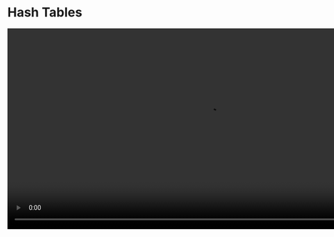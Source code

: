 # Hash Tables

<show-structure for="chapter,procedure" depth="2"/>

<video src="https://youtu.be/knV86FlSXJ8?feature=shared" preview-src="hash-table.png" mini-player="true" width="900"/>



## Definition

<table>
<tr>
<td>
<note>
<p>A hash table is a data structure that implements an associative array abstract data type, a structure that can map keys to values. It uses a hash function to compute an index into an array of buckets or slots, from which the desired value can be found. The primary goal of a hash table is to provide efficient and constant-time average case access to elements.</p>
</note>
</td>
<td>
<img src="https://s3.ap-south-1.amazonaws.com/s3.studytonight.com/tutorials/uploads/pictures/1604593128-76844.png" 
alt="image"/>
</td>
</tr>
</table>




### Use Cases

<table>
<tr>
<td width="50%">
<img src="https://user-images.githubusercontent.com/38887077/76482821-4ec64780-6450-11ea-862e-da506f5cdae2.png" 
alt="image"/>
</td>
<td>
<img src="ht.jpeg" alt="image"/>
</td>
</tr>
<tr>
<td>
<deflist collapsible="true" default-state="collapsed">
<def title="Database Indexing">Hash tables are commonly used in database indexing. The database engine uses a hash function to map keys (such as primary or unique keys) to index locations, allowing for quick retrieval of records.
</def>
</deflist>
</td>
<td>
<deflist collapsible="true" default-state="collapsed">
<def title="Caching Systems">Hash tables are used in caching systems to quickly locate and retrieve cached data based on a key. This enhances the performance of systems by avoiding redundant computation.
</def>
</deflist>
</td>
</tr>
</table>

<table>
<tr>
<td>
<img src="https://iq.opengenus.org/content/images/2021/12/12.png" alt="image"/>
</td>
<td>
<img src="https://blog.superhosting.bg/wp-content/uploads/2017/12/en-dns-resolver-dns-juorney-03.png" alt="image"/>
</td>
<td>
<img src="https://media.geeksforgeeks.org/wp-content/uploads/20230331120006/Distributed-System.png" alt="image"/>
</td>
</tr>
<tr>
<td>
<deflist collapsible="true" default-state="collapsed">
<def title="Compiler Symbol Tables">In compilers, hash tables are used to implement symbol tables. Identifiers in a program are hashed to quickly look up information such as data types or memory locations.
</def>
</deflist>
</td>
<td>
<deflist collapsible="true" default-state="collapsed">
<def title="DNS Resolution">Hash tables are employed in Domain Name System (DNS) resolution. They help in mapping domain names to IP addresses, facilitating efficient and quick lookup.
</def>
</deflist>
</td>
<td>
<deflist collapsible="true" default-state="collapsed">
<def title="Distributed Systems">In distributed systems, hash tables are often used for consistent hashing, ensuring that data is evenly distributed across nodes, minimizing the impact of adding or removing nodes.
</def>
</deflist>
</td>
</tr>
</table>



### Advantages &amp; Disadvantages

<table>
<tr>
<td>✅</td>
<td>❌</td>
</tr>
<tr>
<td>
<deflist collapsible="true" default-state="collapsed">
<def title="Fast Retrieval">Hash tables provide constant-time average case access to elements, making them efficient for retrieval operations.
</def>
<def title="Dynamic Size">Hash tables can dynamically resize themselves to accommodate a changing number of elements, ensuring efficiency even as the dataset grows or shrinks.
</def>
<def title="Flexible Key Types">Hash tables can handle a variety of key types, not just integers. This flexibility makes them suitable for a wide range of applications.
</def>
</deflist>
</td>
<td>
<deflist collapsible="true" default-state="collapsed">
<def title="Collision Handling">Collisions can occur when multiple keys hash to the same index. Efficient collision resolution strategies are necessary to maintain performance.
</def>
<def title="Memory Overhead">Hash tables may consume more memory than other data structures, especially if the load factor is high or if chaining is used for collision resolution.
</def>
<def title="Not Ordered">Hash tables do not maintain any order among elements. If the order of insertion or retrieval is important, other data structures like linked lists or trees might be more suitable.
</def>
</deflist>
</td>
</tr>
</table>



### Why not?

<table>
<tr>
<td>
<img src="https://miro.medium.com/max/970/1*f2oDQ0cdY54olxCFOIMIdQ.png" alt="image"/><br/>
</td>
<td>
<img src="https://i.ytimg.com/vi/T4gyaR4lSxQ/maxresdefault.jpg" alt="image"/>
</td>
<td>
<img src="https://www.kindsonthegenius.com/wp-content/uploads/2020/09/Direct-Address-Table-1.jpg" alt="image"/><br/>
</td>
</tr>
<tr>
<td>
<deflist collapsible="true" default-state="collapsed">
<def title="Arrays &amp; Linked-Lists">
<procedure title="" type="choices">
<p>Search</p> <code-block lang="tex"> O(log\ n)</code-block>
<p>Insert/Delete</p> <code-block lang="tex"> much\ more\ costly</code-block>
</procedure>
</def>
</deflist>
</td>
<td>
<deflist collapsible="true" default-state="collapsed">
<def title="Binary Search Trees">
<procedure title="" type="choices">
<p>Guaranteed</p> <code-block lang="tex"> O(log\ n)</code-block>
</procedure>
</def>
</deflist>
</td>
<td>
<deflist collapsible="true" default-state="collapsed">
<def title="Direct Access Table">
<procedure title="" type="choices">
<p>Best-case</p>
<p>Practical limitations</p>
<step>Extra space</step>
<step>A given integer in a programming language may not store 
 digits</step>
<step>Therefore, not always a viable option</step>
</procedure>
</def>
</deflist>
</td>
</tr>
</table>



## Hash Functions

<table style="none">
<tr>
<td width="900" colspan="2">
<list style="bullet">
<li>a function converting a piece of data into a smaller, more practical integer</li>
<li>the integer value is used as the <code>index</code> between <code>0</code> and <code>m - 1</code> for the 
data in the hash 
table
</li>
<li>ideally, maps all keys to a unique slot <code>index</code> in the table</li>
<li>perfect hash functions may be difficult, but not impossible to create</li>
</list>
</td>
</tr>
<tr>
<td colspan="2">
<img src="https://www.vladimircicovic.com/content/images/20200502181417-hash_function.jpg" alt="image" width="900"/>
</td>
</tr>
<tr>
<td>
<p><b>Properties of good hash functions</b></p>
<p>Efficiently computable</p>
<list style="bullet">
<li>Should uniformly distribute the keys (each table position equally likely for each)</li>
</list>
</td>
<td>
<br/>
<p>Load Balancing</p>
<list>
<li>Should minimize collisions</li>
<li>Should have a low load factor
<code-block lang="tex">
    \begin{equation}
    \frac{\#\ items\ in\ table}{table\ size}
    \end{equation}
</code-block>
</li>
</list>
</td>
</tr>
</table>



### Modular Hashing

<p><b>To uniformly create hashes, hash functions may use heuristic techniques of division or multiplication</b></p>

<table>
<tr>
<td>
    <p>Legend</p><br/>
    <table>
    <tr><td><code-block lang="tex"> h</code-block></td>    <td>hash function</td></tr>
    <tr><td><code-block lang="tex"> k</code-block></td>    <td>key</td></tr>
    <tr><td><code-block lang="tex"> HT</code-block></td>    <td>hash table</td></tr>
    <tr><td><code-block lang="tex"> m</code-block></td>    <td>table size</td></tr>
    <tr><td><code-block lang="tex"> b</code-block></td>    <td>bucket</td></tr>
    <tr><td><code-block lang="tex"> r</code-block></td>    <td>items per bucket</td></tr>
    </table>
</td>
<td>
    <p>Rules</p><br/>   
    <code-block lang="tex">
    \begin{align}
    0 \le h(k_x) \lt m\ , or \\ 
    0 \le h(k_x) \lt b-1 \\
    \\
    \\
    Entry\ lookup \Rightarrow HT[h(x)]
    \end{align}
    </code-block>
</td>
<td>
<p>Syntax</p>
<code-block lang="tex">
\begin{align}
h(k_x) &amp; = k_x\ mod\ m \\
&amp; = k_x\ \%\ m
\end{align}
</code-block>
</td>
</tr>
</table>

<table>
<tr>
<td>
<p>Example</p><br/>
<p>Suppose there are six students:</p>
<code-block lang="tex">
\begin{align}
a1, a2, a3, a4, a5, a6 \\\\
\end{align}</code-block>
<br/>
<p>in a Data Structures class and their IDs are:</p>

<code-block lang="tex">
    \begin{align}
    \\
    \bullet \ \ a1:   &amp; 197354863; \\
    \end{align}
    </code-block><br/>
<code-block lang="tex">
    \begin{align}
    \bullet \ \ a2:   &amp; 933185952; \\
    \end{align}
    </code-block><br/>
<code-block lang="tex">
    \begin{align}
    \bullet \ \ a3:   &amp; 132489973; \\
    \end{align}
    </code-block><br/>
<code-block lang="tex">
    \begin{align}
    \bullet \ \ a4:   &amp; 134152056; \\
    \end{align}
    </code-block><br/>
<code-block lang="tex">
    \begin{align}
    \bullet \ \ a5:   &amp; 216500306; \\
    \end{align}
    </code-block><br/>
<code-block lang="tex">
    \begin{align}
    \bullet \ \ a6:   &amp; 106500306; \\
    \end{align}
    </code-block><br/>
</td>
<td>
<p>Syntax</p><br/>
<code-block lang="tex">
\begin{align}
h: \{k_1,k_2,k_3,k_4,k_5,k_6 \} \rightarrow \\
\end{align}
</code-block>
<br/>
<code-block lang="tex">
\begin{align}
\{0,1,2,...12\}\ by\ h(k_1) = k_1 \%\ 13 \\
\end{align}
</code-block>
<br/><br/>
<code-block lang="tex">
\begin{align} 
h(k_1) &amp; = 197354863\ \%\ 13 &amp; = 4 \\ 
h(k_2) &amp; = 933185952\ \%\ 13 &amp; = 10 \\
h(k_3) &amp; = 132489973\ \%\ 13 &amp; = 5 \\
h(k_4) &amp; = 134152056\ \%\ 13 &amp; = 12 \\
h(k_5) &amp; = 216500306\ \%\ 13 &amp; = 9 \\
h(k_6) &amp; = 106500306\ \%\ 13 &amp; = 3 \\
\end{align}
</code-block>
</td>
<td>
<p>Outcome</p><br/>
<code-block lang="tex">
\begin{align}
Suppose\ HT[b] \leftarrow a
\end{align}
</code-block><br/><br/><br/>
<code-block lang="tex">
\begin{align}
HT[3] \leftarrow 106500306 \\
HT[4] \leftarrow 197354863 \\ 
HT[5] \leftarrow 132489973 \\
HT[9] \leftarrow 216500306 \\
HT[10] \leftarrow 933185952 \\
HT[12] \leftarrow 134152056 \\
\end{align}
</code-block>
</td>
</tr>
</table>



### Uniform Hashing

<table style="none">
<tr>
<td rowspan="3">
<deflist>
<def title="Assumption">Any key is equally likely (and independent of other keys) to hash to one of <code>m</code> possible indices
</def>
<def title="Bins and Balls">Toss <code>n</code> balls uniformly at random into <code>m</code> bins
</def>
<def title="Bad News [birthday problem]">
In a random group of 23 people, more likely than not that two people share the same birthday Expect two balls in the same bin after
<code-block lang="tex">
\begin{align}
\sim \sqrt{\pi * \frac{m}{2}} \ \ \ \ \ \ \ \ \ \ // = 23.9\ when\ m = 365
\end{align}
</code-block>
</def>
<def title="Good News">
when <code>n >> m</code>, expect most bins to have 
<code-block lang="tex">
\begin{align}
\approx \frac{n}{m} balls
\end{align}
</code-block>
<br/>
when <code>n = m</code>, expect most loaded bin has
<code-block lang="tex">
\begin{align}
\sim \frac{ln\ n}{ln\ ln\ n} balls
\end{align}
</code-block>
</def>
</deflist>
</td>
<td>
<img src="https://oddathenaeum.com/wp-content/uploads/2021/07/images-inside-post-thebirthdayparadox-1-1536x949.jpg" 
alt="image"/>
</td>
</tr>
<tr>
<td>
<img src="https://miro.medium.com/v2/resize:fit:1280/1*E2mZS9RtXxuL0i_o284CAg.png" alt="image"/>
</td>
</tr>
<tr>
<td>
<img src="https://academy.horizen.io/assets/post_files/technology/expert/2.2-hash-functions/birthday-problem_M.jpg" 
alt="image"/>
</td>
</tr>
</table>



## Collisions

<table>
<tr>
<td>
<procedure title="" type="choices">
<p>Two distinct keys that hash to the same index birthday problem</p>
<step>can’t avoid collisions</step>
</procedure>
<procedure title="" type="choices">
<p>load balancing</p>
<step>no index gets too many collisions</step>
<step>ok to scan though all colliding keys</step>
</procedure>
</td>
<td>
<img src="https://www.log2base2.com/images/algo/hash-collision.png" alt="image"/>
</td>
</tr>
</table>



## Separate Chaining

<procedure>
<p>Simple Uniform Hashing</p>
    <step>keeps a list of all elements that hash to the same value</step>
</procedure>

<table>
<tr>
<td>
<code-block lang="tex">
\begin{align}
m = 
\end{align}
</code-block> Number of slots in hash table
<br/>
<code-block lang="tex">
\begin{align}
n = 
\end{align}
</code-block> Number of keys to be inserted in hash table
</td>
<td>
<p>Load factor</p>
<code-block lang="tex">
\begin{align}
\alpha = \frac{n}{m} \\
\end{align}
</code-block><br/><br/>
<p>Expected time to search or delete</p>
<code-block lang="tex">
\begin{align}
O(1 + α)
\end{align}
</code-block>
</td>
<td>
<p>Time to insert</p> 
<code-block lang="tex">O(1)</code-block><br/><br/>
<p>Time complexity of search, insert, and delete is</p>
<code-block lang="tex">O(1)\ if\  α\ is\ O(1)</code-block>
</td>
</tr>
</table>

<table>
<tr>
<td>
<p>Example</p><br/>
<code-block lang="tex"> h : \{0,81,64,25,36,49,1,4,16,9 \}</code-block><br/>
<code-block lang="tex">
\begin{align}
h(k_1) &amp;= 0\ \%\ 10 &amp;= 0\ &\Rightarrow\ \ \ \ \ HT[0] \leftarrow 0 \\
h(k_2) &amp;= 81\ \%\ 10  &amp;= 1\ &\Rightarrow\ \ \ \ \ HT[1] \leftarrow 81 \\
h(k_3) &amp;= 64\ \%\ 10  &amp;= 4\ &\Rightarrow\ \ \ \ \ HT[4] \leftarrow 64 \\ 
h(k_4) &amp;= 25\ \%\ 10 &amp;= 5\ &\Rightarrow\ \ \ \ \ HT[5] \leftarrow 25 \\
h(k_5) &amp;= 36\ \%\ 10 &amp;= 6\ &\Rightarrow\ \ \ \ \ HT[6] \leftarrow 36 \\
h(k_6) &amp;= 49\ \%\ 10 &amp;= 9\ &\Rightarrow\ \ \ \ \ HT[9] \leftarrow 49 \\ 
h(k_7) &amp;= 1\ \%\ 10 &amp;= 1\ &\Rightarrow\ \ \ \ \ HT[1] \leftarrow 1 \\
h(k_8) &amp;= 4\ \%\ 10 &amp;= 4\ &\Rightarrow\ \ \ \ \ HT[4] \leftarrow 4 \\
h(k_9) &amp;= 16\ \%\ 10 &amp;= 6\ &\Rightarrow\ \ \ \ \ HT[6] \leftarrow 16 \\
h(k_{10}) &amp;= 9\ \ \%\ 10 &amp;= 9\ &\Rightarrow\ \ \ \ \ HT[9] \leftarrow 9 \\
\end{align}
</code-block>
</td>
<td>
<img src="https://www.researchgate.net/profile/Tribikram-Pradhan/publication/283760058/figure/fig2/AS:318584157949953
@1452967790509/Example-of-Separate-Chaining-Method.png" alt=""/>
</td>
</tr>
</table>



## Open Addressing

<procedure type="choices">
<step>If a collision occurs, search for the next available slot in a linear manner.</step>
</procedure>


### Linear Probing

<table>
<tr>
<td colspan="2">keeps a list of all elements that hash to the same value</td>
</tr>
<tr>
<td>
<procedure type="choices">
<p>Rule</p>
<code-block lang="tex"> h_i(x) = (Hash(x) + i) \ \% \ HashTableSize</code-block>
<p>If:</p>
<step><code-block lang="tex"> h_0(x) = (Hash(x) + 0) \ \% \ HashTableSize</code-block></step>
<step><code-block lang="tex"> h_1(x) = (Hash(x) + 1) \ \% \ HashTableSize</code-block></step>
<step><code-block lang="tex"> h_2(x) = (Hash(x) + 2) \ \% \ HashTableSize</code-block></step>
</procedure>
</td>
<td>
<img src="https://media.geeksforgeeks.org/wp-content/cdn-uploads/gq/2015/08/openAddressing1.png" alt="image"/>
</td>
</tr>
<tr>
<td>
<p>Example</p>
<code-block lang="tex"> h : \{50, 700, 76, 85, 92, 73, 101\}</code-block>
<code-block lang="tex"> 
\begin{align}
h_0(50) &amp;= 50\ \ \ \ \% \ 7 = 1 \\ \\
h_0(700) &amp;= 700\ \  \% \ 7 = 0 \\ \\
h_0(76) &amp;= 76\ \ \  \% \ 7 \ = 6 \\ \\
h_0(85) &amp;= 85\ \ \ \% \ 7 \  = 1 \\
&amp;\Rightarrow h_1(85) = (85+1)\ \ \%\ 7 = 2 \\
\end{align}
</code-block>
</td>
<td>
<code-block lang="tex"> 
\begin{align}
h_0(92) &amp;= 92\ \ \%\ 7 = 1 \\
&amp;\Rightarrow h_1(92) = (92+1)\ \ \%\ 7  = 1 \\
&amp;\Rightarrow h_2(92) = (92+2)\ \ \%\ 7  = 3 \\
\\
h_0(73) &amp;= 73\ \  \%\ 7  = 3 \\
&amp;\Rightarrow h_1(73) = (73+1)\ \  \%\ 7  = 4 \\
\\
h_0(101) &amp;= 101\ \  \%\ 7  = 3 \\
&amp;\Rightarrow h_1(101) = (101+1)\ \ \%\ 7  = 4 \\
&amp;\Rightarrow h_2(101) = (101+2)\ \ \%\ 7  = 5 \\
\end{align}
</code-block>
</td>
</tr>
</table>


### Quadratic Probing

<table>
<tr>
<td>
<p><b>RULE</b></p>
<br/>
<code-block lang="tex">
\begin{align}
h_i(x) &amp;= (Hash(x) + i^2)\ \%\ \ HashTableSize \\
&amp;\Rightarrow (Hash(x) + i*i)\ \%\ \ HashTableSize \\ \\
If\ h_0(x) &amp;= (Hash(x) + 0^0)\ \%\ \ HashTableSize \\
If\ h_1(x) &amp;= (Hash(x) + 1^1)\ \%\ \ HashTableSize \\
If\ h_2(x) &amp;= (Hash(x) + 2^2)\ \%\ \ HashTableSize \\
&amp;... and\ so\ on\ if\ h_i\ is\ already\ full...
\end{align}
</code-block>
</td>
<td>
<p><b>EXAMPLE</b></p>
<br/>
<code-block lang="tex">
\begin{align}
&amp;h : \{50, 700, 76, 85, 92, 73, 101\} &amp;\\
\\
\\
h_0(50) &amp;= 50\ \ \ \ \% \ 7 &amp;= 1 \\
h_0(700) &amp;= 700\ \  \%\ 7  &amp;= 0 \\
h_0(76) &amp;= 76\ \  \%\ 7  &amp;= 6 \\
h_0(85) &amp;= 85\ \ \%\ 7  &amp;= 1 \\
&amp;\Rightarrow h_1(85) = 85+(1*1)\ \ \%\ 7  &amp;= 2 \\
h_0(92) &amp;f= 92\ \ \%\ 7  = 1 \\
&amp;\Rightarrow h_1(92) = 92+(1*1)\ \ \%\ 7  &amp;= 2 \\
&amp;\Rightarrow h_2(92) = 92+(2*2)\ \ \%\ 7  &amp;= 5 \\
h_0(73) &amp;= 73\ \  \%\ 7  &amp;= 3 \\
h_0(101) &amp;= 101\ \  \%\ 7  &amp;= 3 \\
&amp;\Rightarrow h_1(101) = 101+(1*1)\ \  \%\ 7  &amp;= 4 \\
\end{align}
</code-block>
</td>
</tr>
</table>



### Double Hashing

<table style="none">
<tr>
<td>
<p><b>RULES</b></p>
<br/>
<code-block lang="tex">
    \begin{align}
    H_a(x) &amp;= Hash_1(x)\ \%\ Table\ Size \\
    H_b(x) &amp;= Hash_2(x)\ \%\ Table\ Size \\
    \\
    h(k, i) &amp;= \bigg[h_{a}(k) + i * h_{b}(k) \bigg] \ \% \ n \\
    \end{align}
</code-block>
<br/>
<br/><br/><br/>
<p><b>EXAMPLE</b></p>
<br/>
<code-block lang="tex">
    \begin{align}
    h : \{50, 700, 76, 85, 92, 73, 101\} \\
    size : 7
    \end{align}
</code-block>
</td>
<td>
<tabs>
<tab title="50">
<table style="none">
<tr>
<td>
<code-block lang="tex">
\begin{align}
h_0(50) &amp;= 50\ \% \ 7 \\
&amp; = 1 \\
\end{align}
</code-block>
</td>
<td>
    <table>
    <tr>
    <td>Key</td>
    <td>Value</td>
    </tr>
    <tr>
    <td>
    <code-block lang="tex">
    \begin{align}
    Arr[0]
    \end{align}
    </code-block>
    </td>
    <td></td>
    </tr>
    <tr>
    <td>
    <code-block lang="tex">
    \begin{align}
    Arr[1]
    \end{align}
    </code-block>
    </td>
    <td>50</td>
    </tr>
    <tr>
    <td>
    <code-block lang="tex">
    \begin{align}
    Arr[2]
    \end{align}
    </code-block>
    </td>
    <td></td>
    </tr>
    <tr>
    <td>
    <code-block lang="tex">
    \begin{align}
    Arr[3]
    \end{align}
    </code-block>
    </td>
    <td></td>
    </tr>
    <tr>
    <td>
    <code-block lang="tex">
    \begin{align}
    Arr[4]
    \end{align}
    </code-block>
    </td>
    <td></td>
    </tr>
    <tr>
    <td>
    <code-block lang="tex">
    \begin{align}
    Arr[5]
    \end{align}
    </code-block>
    </td>
    <td></td>
    </tr>
    <tr>
    <td>
    <code-block lang="tex">
    \begin{align}
    Arr[6]
    \end{align}
    </code-block>
    </td>
    <td></td>
    </tr>
    </table>
</td>
</tr>
</table>
</tab>
<tab title="700">
<table style="none">
<tr>
<td>
<code-block lang="tex">
\begin{align}
h_0(700) &amp;= 700\ \%\ 7 \\
&amp;= 0 \\ \\
\end{align}
</code-block>
</td>
<td>
    <table>
    <tr>
    <td>Key</td>
    <td>Value</td>
    </tr>
    <tr>
    <td>
    <code-block lang="tex">
    \begin{align}
    Arr[0]
    \end{align}
    </code-block>
    </td>
    <td>700</td>
    </tr>
    <tr>
    <td>
    <code-block lang="tex">
    \begin{align}
    Arr[1]
    \end{align}
    </code-block>
    </td>
    <td>50</td>
    </tr>
    <tr>
    <td>
    <code-block lang="tex">
    \begin{align}
    Arr[2]
    \end{align}
    </code-block>
    </td>
    <td></td>
    </tr>
    <tr>
    <td>
    <code-block lang="tex">
    \begin{align}
    Arr[3]
    \end{align}
    </code-block>
    </td>
    <td></td>
    </tr>
    <tr>
    <td>
    <code-block lang="tex">
    \begin{align}
    Arr[4]
    \end{align}
    </code-block>
    </td>
    <td></td>
    </tr>
    <tr>
    <td>
    <code-block lang="tex">
    \begin{align}
    Arr[5]
    \end{align}
    </code-block>
    </td>
    <td></td>
    </tr>
    <tr>
    <td>
    <code-block lang="tex">
    \begin{align}
    Arr[6]
    \end{align}
    </code-block>
    </td>
    <td></td>
    </tr>
    </table>
</td>
</tr>
</table>
</tab>
<tab title="76">
<table style="none">
<tr>
<td>
<code-block lang="tex">
\begin{align}
h_0(76) &amp;= 76\ \%\ 7 \\
&amp; = 6 \\
\end{align}
</code-block>
</td>
<td>
    <table>
    <tr>
    <td>Key</td>
    <td>Value</td>
    </tr>
    <tr>
    <td>
    <code-block lang="tex">
    \begin{align}
    Arr[0]
    \end{align}
    </code-block>
    </td>
    <td>700</td>
    </tr>
    <tr>
    <td>
    <code-block lang="tex">
    \begin{align}
    Arr[1]
    \end{align}
    </code-block>
    </td>
    <td>50</td>
    </tr>
    <tr>
    <td>
    <code-block lang="tex">
    \begin{align}
    Arr[2]
    \end{align}
    </code-block>
    </td>
    <td></td>
    </tr>
    <tr>
    <td>
    <code-block lang="tex">
    \begin{align}
    Arr[3]
    \end{align}
    </code-block>
    </td>
    <td></td>
    </tr>
    <tr>
    <td>
    <code-block lang="tex">
    \begin{align}
    Arr[4]
    \end{align}
    </code-block>
    </td>
    <td></td>
    </tr>
    <tr>
    <td>
    <code-block lang="tex">
    \begin{align}
    Arr[5]
    \end{align}
    </code-block>
    </td>
    <td></td>
    </tr>
    <tr>
    <td>
    <code-block lang="tex">
    \begin{align}
    Arr[6]
    \end{align}
    </code-block>
    </td>
    <td>76</td>
    </tr>
    </table>
</td>
</tr>
</table>
</tab>
<tab title="85">
<table style="none">
<tr>
<td>
<code-block lang="tex">
\begin{align}
h_0(85) &amp;= 85\ \ \%\ 7  = 1 \\
h_1(85) &amp;= \bigg[ h_{a}(85) + i * h_{b}(85) \bigg] \ \% \ 7 \\
&amp;= \bigg[1 + 1 * (85\ \% \ 7) \bigg] \ \% \ 7 \\
&amp;= \bigg[1 + 1 * 1 \bigg] \ \% \ 7 \\ 
&amp;= 2 \\
\end{align}
</code-block>
</td>
<td>
    <table>
    <tr>
    <td>Key</td>
    <td>Value</td>
    </tr>
    <tr>
    <td>
    <code-block lang="tex">
    \begin{align}
    Arr[0]
    \end{align}
    </code-block>
    </td>
    <td>700</td>
    </tr>
    <tr>
    <td>
    <code-block lang="tex">
    \begin{align}
    Arr[1]
    \end{align}
    </code-block>
    </td>
    <td>50</td>
    </tr>
    <tr>
    <td>
    <code-block lang="tex">
    \begin{align}
    Arr[2]
    \end{align}
    </code-block>
    </td>
    <td>85</td>
    </tr>
    <tr>
    <td>
    <code-block lang="tex">
    \begin{align}
    Arr[3]
    \end{align}
    </code-block>
    </td>
    <td></td>
    </tr>
    <tr>
    <td>
    <code-block lang="tex">
    \begin{align}
    Arr[4]
    \end{align}
    </code-block>
    </td>
    <td></td>
    </tr>
    <tr>
    <td>
    <code-block lang="tex">
    \begin{align}
    Arr[5]
    \end{align}
    </code-block>
    </td>
    <td></td>
    </tr>
    <tr>
    <td>
    <code-block lang="tex">
    \begin{align}
    Arr[6]
    \end{align}
    </code-block>
    </td>
    <td>76</td>
    </tr>
    </table>
</td>
</tr>
</table>
</tab>
<tab title="92">
<table style="none">
<tr>
<td>
<code-block lang="tex">
\begin{align}
h_0(92) &amp;= 92\ \ \%\ 7  = 1 \\
h_1(92) &amp;= \bigg[ h_{a}(92) + i * h_{b}(92) \bigg] \ \% \ 7 \\
&amp;= \bigg[1 + 1 * (92\ \% \ 7) \bigg] \ \% \ 7 \\
&amp;= \bigg[1 + 1 * 1 \bigg] \ \% \ 7 \\ 
&amp;= 2 \\
h_2(92) &amp;= \bigg[ h_{a}(92) + i * h_{b}(92) \bigg] \ \% \ 7 \\
&amp;= \bigg[1 + 2 * (92\ \% \ 7) \bigg] \ \% \ 7 \\
&amp;= \bigg[1 + 2 * 1 \bigg] \ \% \ 7 \\ 
&amp;= 3 \\
\end{align}
</code-block>
</td>
<td>
    <table>
    <tr>
    <td>Key</td>
    <td>Value</td>
    </tr>
    <tr>
    <td>
    <code-block lang="tex">
    \begin{align}
    Arr[0]
    \end{align}
    </code-block>
    </td>
    <td>700</td>
    </tr>
    <tr>
    <td>
    <code-block lang="tex">
    \begin{align}
    Arr[1]
    \end{align}
    </code-block>
    </td>
    <td>50</td>
    </tr>
    <tr>
    <td>
    <code-block lang="tex">
    \begin{align}
    Arr[2]
    \end{align}
    </code-block>
    </td>
    <td>85</td>
    </tr>
    <tr>
    <td>
    <code-block lang="tex">
    \begin{align}
    Arr[3]
    \end{align}
    </code-block>
    </td>
    <td>92</td>
    </tr>
    <tr>
    <td>
    <code-block lang="tex">
    \begin{align}
    Arr[4]
    \end{align}
    </code-block>
    </td>
    <td></td>
    </tr>
    <tr>
    <td>
    <code-block lang="tex">
    \begin{align}
    Arr[5]
    \end{align}
    </code-block>
    </td>
    <td></td>
    </tr>
    <tr>
    <td>
    <code-block lang="tex">
    \begin{align}
    Arr[6]
    \end{align}
    </code-block>
    </td>
    <td>76</td>
    </tr>
    </table>
</td>
</tr>
</table>
</tab>
<tab title="73">
<table style="none">
<tr>
<td>
<code-block lang="tex">
\begin{align}
h_0(73) &amp;= 73\ \ \% \ 7  = 3 \\
h_1(73) &amp;= \bigg[ h_{a}(73) + i * h_{b}(73) \bigg] \ \% \ 7 \\
&amp;= \bigg[3 + 1 * (73\ \% \ 7) \bigg] \ \% \ 7 \\
&amp;= \bigg[3 + 1 * 3 \bigg] \ \% \ 7 \\ 
&amp;= 6 \\
h_2(73) &amp;= \bigg[ h_{a}(73) + i * h_{b}(73) \bigg] \ \% \ 7 \\
&amp;= \bigg[3 + 2 * (73\ \% \ 7) \bigg] \ \% \ 7 \\
&amp;= \bigg[3 + 2 * 3 \bigg] \ \% \ 7 \\ 
&amp;= 2 \\
h_3(73) &amp;= \bigg[ h_{a}(73) + i * h_{b}(73) \bigg] \ \% \ 7 \\
&amp;= \bigg[3 + 3 * (73\ \% \ 7) \bigg] \ \% \ 7 \\
&amp;= \bigg[3 + 3 * 3 \bigg] \ \% \ 7 \\ 
&amp;= 5 \\
\end{align}
</code-block>
</td>
<td>
    <table>
    <tr>
    <td>Key</td>
    <td>Value</td>
    </tr>
    <tr>
    <td>
    <code-block lang="tex">
    \begin{align}
    Arr[0]
    \end{align}
    </code-block>
    </td>
    <td>700</td>
    </tr>
    <tr>
    <td>
    <code-block lang="tex">
    \begin{align}
    Arr[1]
    \end{align}
    </code-block>
    </td>
    <td>50</td>
    </tr>
    <tr>
    <td>
    <code-block lang="tex">
    \begin{align}
    Arr[2]
    \end{align}
    </code-block>
    </td>
    <td>85</td>
    </tr>
    <tr>
    <td>
    <code-block lang="tex">
    \begin{align}
    Arr[3]
    \end{align}
    </code-block>
    </td>
    <td>92</td>
    </tr>
    <tr>
    <td>
    <code-block lang="tex">
    \begin{align}
    Arr[4]
    \end{align}
    </code-block>
    </td>
    <td></td>
    </tr>
    <tr>
    <td>
    <code-block lang="tex">
    \begin{align}
    Arr[5]
    \end{align}
    </code-block>
    </td>
    <td>73</td>
    </tr>
    <tr>
    <td>
    <code-block lang="tex">
    \begin{align}
    Arr[6]
    \end{align}
    </code-block>
    </td>
    <td>76</td>
    </tr>
    </table>
</td>
</tr>
</table>
</tab>
<tab title="101">
<table style="none">
<tr>
<td>
<code-block lang="tex">
\begin{align}
h_0(101) &amp;= 101\ \  \%\ 7  = 3 \\
h_1(101) &amp;= \bigg[ h_{a}(101) + i * h_{b}(101) \bigg] \ \% \ 7 \\
&amp;= \bigg[3 + 1 * (101\ \% \ 7) \bigg] \ \% \ 7 \\
&amp;= \bigg[3 + 1 * 3 \bigg] \ \% \ 7 \\ 
&amp;= 6 \\
h_2(101) &amp;= \bigg[ h_{a}(101) + i * h_{b}(101) \bigg] \ \% \ 7 \\
&amp;= \bigg[3 + 2 * (101\ \% \ 7) \bigg] \ \% \ 7 \\
&amp;= \bigg[3 + 2 * 3 \bigg] \ \% \ 7 \\ 
&amp;= 2 \\
h_3(101) &amp;= \bigg[ h_{a}(101) + i * h_{b}(101) \bigg] \ \% \ 7 \\
&amp;= \bigg[3 + 3 * (101\ \% \ 7) \bigg] \ \% \ 7 \\
&amp;= \bigg[3 + 3 * 3 \bigg] \ \% \ 7 \\ 
&amp;= 5 \\
h_4(101) &amp;= \bigg[ h_{a}(101) + i * h_{b}(101) \bigg] \ \% \ 7 \\
&amp;= \bigg[3 + 4 * (101\ \% \ 7) \bigg] \ \% \ 7 \\
&amp;= \bigg[3 + 4 * 3 \bigg] \ \% \ 7 \\ 
&amp;= 1 \\
h_5(101) &amp;= \bigg[ h_{a}(101) + i * h_{b}(101) \bigg] \ \% \ 7 \\
&amp;= \bigg[3 + 5 * (101\ \% \ 7) \bigg] \ \% \ 7 \\
&amp;= \bigg[3 + 5 * 3 \bigg] \ \% \ 7 \\ 
&amp;= 4 \\
\end{align}
</code-block>
</td>
<td>
    <table>
    <tr>
    <td>Key</td>
    <td>Value</td>
    </tr>
    <tr>
    <td>
    <code-block lang="tex">
    \begin{align}
    Arr[0]
    \end{align}
    </code-block>
    </td>
    <td>700</td>
    </tr>
    <tr>
    <td>
    <code-block lang="tex">
    \begin{align}
    Arr[1]
    \end{align}
    </code-block>
    </td>
    <td>50</td>
    </tr>
    <tr>
    <td>
    <code-block lang="tex">
    \begin{align}
    Arr[2]
    \end{align}
    </code-block>
    </td>
    <td>85</td>
    </tr>
    <tr>
    <td>
    <code-block lang="tex">
    \begin{align}
    Arr[3]
    \end{align}
    </code-block>
    </td>
    <td>92</td>
    </tr>
    <tr>
    <td>
    <code-block lang="tex">
    \begin{align}
    Arr[4]
    \end{align}
    </code-block>
    </td>
    <td>101</td>
    </tr>
    <tr>
    <td>
    <code-block lang="tex">
    \begin{align}
    Arr[5]
    \end{align}
    </code-block>
    </td>
    <td>73</td>
    </tr>
    <tr>
    <td>
    <code-block lang="tex">
    \begin{align}
    Arr[6]
    \end{align}
    </code-block>
    </td>
    <td>76</td>
    </tr>
    </table>
</td>
</tr>
</table>
</tab>
</tabs>
</td>
</tr>
</table>



## Comparison

<img src="complexity.png" alt=""/>